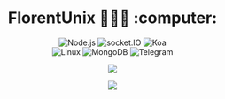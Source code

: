 <h1 align="center">FlorentUnix 🧛🏾‍♂️ :computer: </h1>

<div align="center" >

![Node.js](https://img.shields.io/badge/node.js-ffffff?style=for-the-badge&logo=node.js&logoColor=2ecc71)
![socket.IO](https://img.shields.io/badge/Socket.IO-ffffff?style=for-the-badge&logo=socket.io&logoColor=27ae60)
![Koa](https://img.shields.io/badge/Koa.JS-ffffff?style=for-the-badge&logo=koa&logoColor=000000)
<br/>
![Linux](https://img.shields.io/badge/GNU/Linux-ffffff?style=for-the-badge&logo=linux&logoColor=f39c12)
![MongoDB](https://img.shields.io/badge/MongoDB-ffffff?style=for-the-badge&logo=mongodb&logoColor=27ae60)
![Telegram](https://img.shields.io/badge/Telegram-ffffff?style=for-the-badge&logo=telegram)
</div>

<div align="center" >
   <img src="https://github-readme-streak-stats.herokuapp.com/?user=florentazd&theme=white&hide_border=true"/>

<img 
  src="https://github-readme-stats.vercel.app/api?username=florentazd&show_icons=true&theme=white" 
/>
</div>

